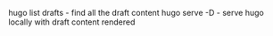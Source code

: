 hugo list drafts
	- find all the draft content
hugo serve -D
	- serve hugo locally with draft content rendered
